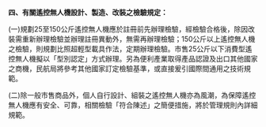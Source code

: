 **四、有關遙控無人機設計、製造、改裝之檢驗規定：**

\(一\)規劃25至150公斤遙控無人機應於註冊前先辦理檢驗，經檢驗合格後，除因改裝需重新辦理檢驗並辦理註冊異動外，無需再辦理檢驗；150公斤以上遙控無人機之檢驗，則規劃比照超輕型載具作法，定期辦理檢驗。市售25公斤以下消費型遙控無人機擬以「型別認定」方式辦理。另為便利產業取得產品認證及出口其他國家之商機，民航局將參考其他國家訂定檢驗基準，或直接爰引國際間通用之技術規範。

\(二\)除一般市售商品外，個人自行設計、組裝之遙控無人機亦為風潮，為保障遙控無人機應有安全、可靠，相關檢驗「符合陳述」之簡便措施，將於管理規則內詳細規範。

